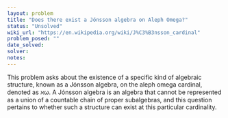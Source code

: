 ```yaml
---
layout: problem
title: "Does there exist a Jónsson algebra on Aleph Omega?"
status: "Unsolved"
wiki_url: "https://en.wikipedia.org/wiki/J%C3%B3nsson_cardinal"
problem_posed: ""
date_solved:
solver:
notes:
---
```

This problem asks about the existence of a specific kind of algebraic structure, known as a Jónsson algebra, on the aleph omega cardinal, denoted as ℵω. A Jónsson algebra is an algebra that cannot be represented as a union of a countable chain of proper subalgebras, and this question pertains to whether such a structure can exist at this particular cardinality.